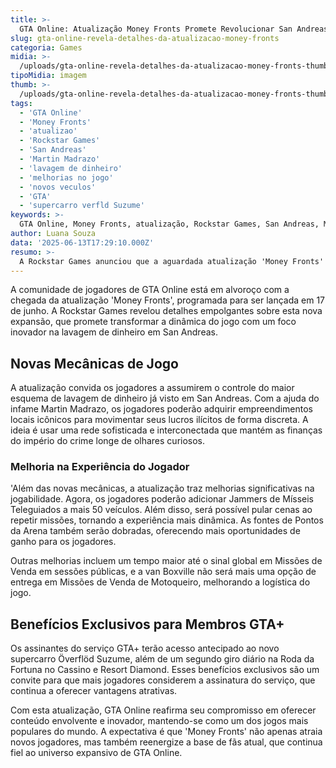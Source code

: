 ```yaml
---
title: >-
  GTA Online: Atualização Money Fronts Promete Revolucionar San Andreas
slug: gta-online-revela-detalhes-da-atualizacao-money-fronts
categoria: Games
midia: >-
  /uploads/gta-online-revela-detalhes-da-atualizacao-money-fronts-thumb.jpg
tipoMidia: imagem
thumb: >-
  /uploads/gta-online-revela-detalhes-da-atualizacao-money-fronts-thumb.jpg
tags:
  - 'GTA Online'
  - 'Money Fronts'
  - 'atualizao'
  - 'Rockstar Games'
  - 'San Andreas'
  - 'Martin Madrazo'
  - 'lavagem de dinheiro'
  - 'melhorias no jogo'
  - 'novos veculos'
  - 'GTA'
  - 'supercarro verfld Suzume'
keywords: >-
  GTA Online, Money Fronts, atualização, Rockstar Games, San Andreas, Martin Madrazo, lavagem de dinheiro, melhorias no jogo, novos veículos, GTA+, supercarro Överflöd Suzume
author: Luana Souza
data: '2025-06-13T17:29:10.000Z'
resumo: >-
  A Rockstar Games anunciou que a aguardada atualização 'Money Fronts' chega ao GTA Online em 17 de junho, trazendo novas mecânicas de lavagem de dinheiro e melhorias significativas no gameplay.
---
```


A comunidade de jogadores de GTA Online está em alvoroço com a chegada da atualização 'Money Fronts', programada para ser lançada em 17 de junho. A Rockstar Games revelou detalhes empolgantes sobre esta nova expansão, que promete transformar a dinâmica do jogo com um foco inovador na lavagem de dinheiro em San Andreas.

## Novas Mecânicas de Jogo

A atualização convida os jogadores a assumirem o controle do maior esquema de lavagem de dinheiro já visto em San Andreas. Com a ajuda do infame Martin Madrazo, os jogadores poderão adquirir empreendimentos locais icônicos para movimentar seus lucros ilícitos de forma discreta. A ideia é usar uma rede sofisticada e interconectada que mantém as finanças do império do crime longe de olhares curiosos.

### Melhoria na Experiência do Jogador

'Além das novas mecânicas, a atualização traz melhorias significativas na jogabilidade. Agora, os jogadores poderão adicionar Jammers de Mísseis Teleguiados a mais 50 veículos. Além disso, será possível pular cenas ao repetir missões, tornando a experiência mais dinâmica. As fontes de Pontos da Arena também serão dobradas, oferecendo mais oportunidades de ganho para os jogadores.

Outras melhorias incluem um tempo maior até o sinal global em Missões de Venda em sessões públicas, e a van Boxville não será mais uma opção de entrega em Missões de Venda de Motoqueiro, melhorando a logística do jogo.

## Benefícios Exclusivos para Membros GTA+

Os assinantes do serviço GTA+ terão acesso antecipado ao novo supercarro Överflöd Suzume, além de um segundo giro diário na Roda da Fortuna no Cassino e Resort Diamond. Esses benefícios exclusivos são um convite para que mais jogadores considerem a assinatura do serviço, que continua a oferecer vantagens atrativas.

Com esta atualização, GTA Online reafirma seu compromisso em oferecer conteúdo envolvente e inovador, mantendo-se como um dos jogos mais populares do mundo. A expectativa é que 'Money Fronts' não apenas atraia novos jogadores, mas também reenergize a base de fãs atual, que continua fiel ao universo expansivo de GTA Online.